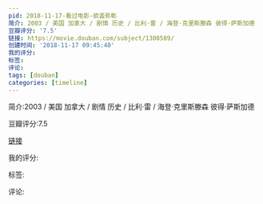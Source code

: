 ```yaml
---
pid: 2018-11-17-看过电影-欲盖弥彰
简介: 2003 / 美国 加拿大 / 剧情 历史 / 比利·雷 / 海登·克里斯滕森 彼得·萨斯加德
豆瓣评分: '7.5'
链接: https://movie.douban.com/subject/1308589/
创建时间: '2018-11-17 09:45:40'
我的评分:
标签:
评论:
tags: [douban]
categories: [timeline]
---
```

简介:2003 / 美国 加拿大 / 剧情 历史 / 比利·雷 / 海登·克里斯滕森 彼得·萨斯加德

豆瓣评分:7.5

[链接](https://movie.douban.com/subject/1308589/)

我的评分:

标签:

评论:

